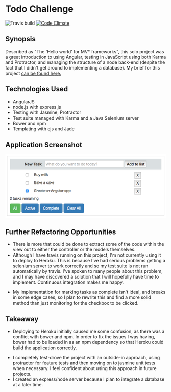 # Todo Challenge

![Travis build](https://travis-ci.org/tomcoakes/todo_challenge.svg?branch=master)
[![Code Climate](https://codeclimate.com/github/tomcoakes/todo_challenge/badges/gpa.svg)](https://codeclimate.com/github/tomcoakes/todo_challenge)

## Synopsis
Described as "The 'Hello world' for MV* frameworks", this solo project was a great introduction to using Angular, testing in JavaScript using both Karma and Protractor, and managing the structure of a node back-end (despite the fact that I didn't get around to implementing a database). My brief for this project [can be found here.](https://github.com/makersacademy/todo_challenge)

## Technologies Used

- AngularJS
- node.js with express.js
- Testing with Jasmine, Protractor
- Test suite managed with Karma and a Java Selenium server
- Bower and npm
- Templating with ejs and Jade


## Application Screenshot

![App Screenshot](https://raw.githubusercontent.com/tomcoakes/todo_challenge/master/node_server/public/images/todo-screenshot.png)



## Further Refactoring Opportunities

- There is more that could be done to extract some of the code within the view out to either the controller or the models themselves.
- Although I have travis running on this project, I'm not currently using it to deploy to Heroku. This is because I've had serious problems getting a selenium server to work correctly and so my test suite is not run automatically by travis. I've spoken to many people about this problem, and I may have discovered a solution that I will hopefully have time to implement. Continuous integration makes me happy.
* My implementation for marking tasks as complete isn't ideal, and breaks in some edge cases, so I plan to rewrite this and find a more solid method than just monitoring for the checkbox to be clicked.

## Takeaway

- Deploying to Heroku initially caused me some confusion, as there was a conflict with bower and npm. In order to fix the issues I was having, bower had to be loaded in as an npm dependency so that Heroku could build the application correctly.
* I completely test-drove the project with an outside-in approach, using protractor for feature tests and then moving on to jasmine unit tests when necessary. I feel confident about using this approach in future projects.
* I created an express/node server because I plan to integrate a database at a later time.
